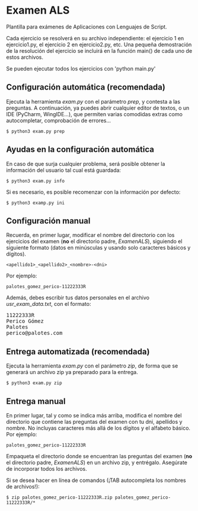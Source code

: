 # Examen ALS

Plantilla para exámenes de Aplicaciones con Lenguajes de Script.

Cada ejercicio se resolverá en su archivo independiente: el ejercicio 1 en ejercicio1.py, el ejercicio 2 en ejercicio2.py, etc. Una pequeña demostración de la resolución del ejercicio se incluirá en la función main() de cada uno de estos archivos.

Se pueden ejecutar todos los ejercicios con 'python main.py'

## Configuración automática (recomendada)
Ejecuta la herramienta *exam.py* con el parámetro *prep*, y contesta a las preguntas. A continuación, ya puedes abrir  cualquier editor de textos, o un IDE (PyCharm, WingIDE...), que permiten varias comodidas extras como autocompletar, comprobación de errores...

    $ python3 exam.py prep

## Ayudas en la configuración automática
En caso de que surja cualquier problema, será posible obtener la información del usuario tal cual está guardada:

    $ python3 exam.py info

Si es necesario, es posible recomenzar con la información por defecto:

    $ python3 examp.py ini

## Configuración manual
Recuerda, en primer lugar, modificar el nombre del directorio con los ejercicios del examen (**no** el directorio padre, *ExamenALS*), siguiendo el siguiente formato (datos en minúsculas y usando solo caracteres básicos y dígitos).

    <apellido1>_<apellido2>_<nombre>-<dni>

Por ejemplo:

    palotes_gomez_perico-11222333R

Además, debes escribir tus datos personales en el archivo *usr_exam_data.txt*, con el formato:
<pre>
11222333R
Perico Gómez
Palotes
perico@palotes.com
</pre>

## Entrega automatizada (recomendada)
Ejecuta la herramienta *exam.py* con el parámetro *zip*, de forma que se generará un archivo zip ya preparado para la entrega.

    $ python3 exam.py zip

## Entrega manual

En primer lugar, tal y como se indica más arriba, modifica el nombre del directorio que contiene las preguntas del examen con tu dni, apellidos y nombre. No incluyas caracteres más allá de los dígitos y el alfabeto básico. Por ejemplo:

    palotes_gomez_perico-11222333R

Empaqueta el directorio donde se encuentran las preguntas del examen (**no** el directorio padre, *ExamenALS*) en un archivo zip, y entrégalo. Asegúrate de incorporar todos los archivos.

Si se desea hacer en línea de comandos (¡TAB autocompleta los nombres de archivos!):

    $ zip palotes_gomez_perico-11222333R.zip palotes_gomez_perico-11222333R/*
